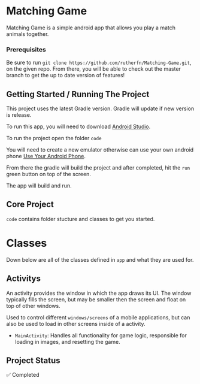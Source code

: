 # Matching Game
Matching Game is a simple android app that allows you play a match animals together. 

### Prerequisites
Be sure to run `git clone https://github.com/rutherfn/Matching-Game.git`, on the given repo. From there, you will be able to check out the master branch to get the up to date version of features!

## Getting Started / Running The Project 

This project uses the latest Gradle version. Gradle will update if new version is release.  

To run this app, you will need to download [Android Studio](https://developer.android.com/studio). 

To run the project open the folder `code`

You will need to create a new emulator otherwise can use your own android phone [Use Your Android Phone](https://javatutorial.net/connect-android-device-android-studio). 

From there the gradle will build the project and after completed, hit the `run` green button on top of the screen. 

The app will build and run. 

## Core Project 

`code` contains folder stucture and classes to get you started.

# Classes

Down below are all of the classes defined in `app` and what they are used for. 

## Activitys

An activity provides the window in which the app draws its UI. The window typically fills the screen, but may be smaller then the screen and float on top of other windows. 

Used to control different `windows/screens` of a mobile applications, but can also be used to load in other screens inside of a activity. 

- `MainActivity`: Handles all functionality for game logic, responsible for loading in images, and resetting the game. 

## Project Status

:white_check_mark: Completed

